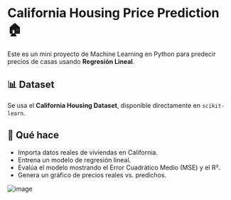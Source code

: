 # California Housing Price Prediction 🏠

Este es un mini proyecto de Machine Learning en Python para predecir precios de casas usando **Regresión Lineal**.

## 📊 Dataset

Se usa el **California Housing Dataset**, disponible directamente en `scikit-learn`.

## 🚀 Qué hace

- Importa datos reales de viviendas en California.
- Entrena un modelo de regresión lineal.
- Evalúa el modelo mostrando el Error Cuadrático Medio (MSE) y el R².
- Genera un gráfico de precios reales vs. predichos.

![image](https://github.com/user-attachments/assets/9a76465b-8ac0-4649-a7a5-676f788c7e05)


